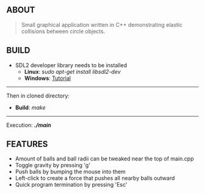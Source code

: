 ## ABOUT
> Small graphical application written in C++ demonstrating elastic collisions between circle objects.
## BUILD
* SDL2 developer library needs to be installed
	* **Linux**: *sudo apt-get install libsdl2-dev*
	* **Windows**: [Tutorial](https://www.matsson.com/prog/sdl2-mingw-w64-tutorial.php)
---
Then in cloned directory:
* **Build**: *make*
---
Execution: ***./main***
## FEATURES
* Amount of balls and ball radii can be tweaked near the top of main.cpp
* Toggle gravity by pressing 'g'
* Push balls by bumping the mouse into them
* Left-click to create a force that pushes all nearby balls outward
* Quick program termination by pressing 'Esc'
